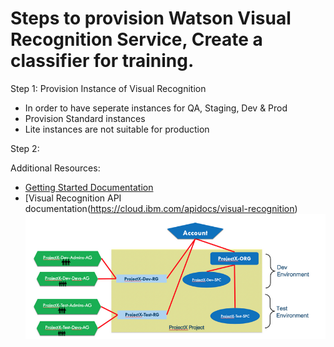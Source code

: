 # Steps to provision Watson Visual Recognition Service, Create a classifier for training.


Step 1: Provision Instance of Visual Recognition
- In order to have seperate instances for QA, Staging, Dev & Prod
- Provision Standard instances
- Lite instances are not suitable for production

Step 2: 







Additional Resources:
- [Getting Started Documentation](https://cloud.ibm.com/services/watson-vision-combined/crn%3Av1%3Abluemix%3Apublic%3Awatson-vision-combined%3Aus-south%3Aa%2F7d079bae5542b868586749125bad3e5b%3A719b0d28-22c9-489c-ae7b-2bfab84a857b%3A%3A?paneId=gettingStarted&new=true)
- [Visual Recognition API documentation(https://cloud.ibm.com/apidocs/visual-recognition)
![test](https://github.com/bmguillo/IAM_Tutorial/blob/master/img/iam0.png)


